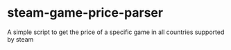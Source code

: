 # steam-game-price-parser
A simple script to get the price of a specific game in all countries supported by steam
